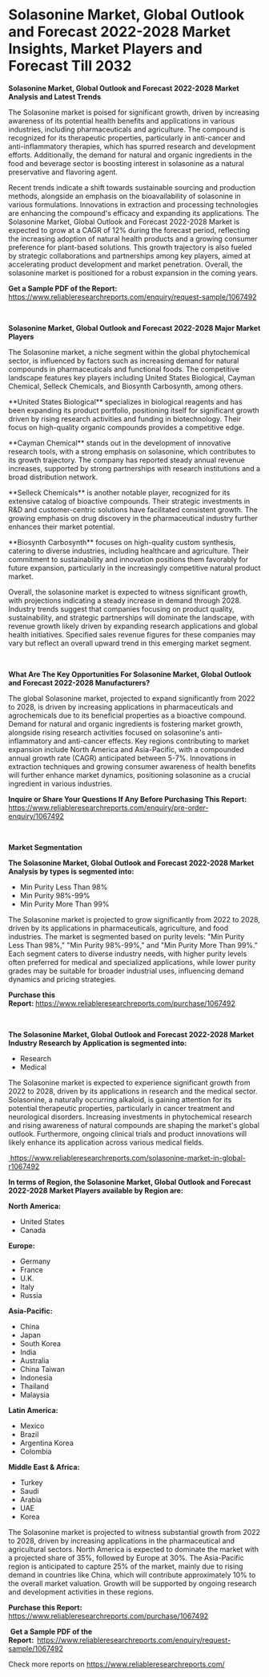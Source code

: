 <p><h1>Solasonine Market, Global Outlook and Forecast 2022-2028 Market Insights, Market Players and Forecast Till 2032</h1></p><p><strong>Solasonine Market, Global Outlook and Forecast 2022-2028 Market Analysis and Latest Trends</strong></p>
<p><p>The Solasonine market is poised for significant growth, driven by increasing awareness of its potential health benefits and applications in various industries, including pharmaceuticals and agriculture. The compound is recognized for its therapeutic properties, particularly in anti-cancer and anti-inflammatory therapies, which has spurred research and development efforts. Additionally, the demand for natural and organic ingredients in the food and beverage sector is boosting interest in solasonine as a natural preservative and flavoring agent.</p><p>Recent trends indicate a shift towards sustainable sourcing and production methods, alongside an emphasis on the bioavailability of solasonine in various formulations. Innovations in extraction and processing technologies are enhancing the compound's efficacy and expanding its applications. The Solasonine Market, Global Outlook and Forecast 2022-2028 Market is expected to grow at a CAGR of 12% during the forecast period, reflecting the increasing adoption of natural health products and a growing consumer preference for plant-based solutions. This growth trajectory is also fueled by strategic collaborations and partnerships among key players, aimed at accelerating product development and market penetration. Overall, the solasonine market is positioned for a robust expansion in the coming years.</p></p>
<p><strong>Get a Sample PDF of the Report:&nbsp;</strong> <a href="https://www.reliableresearchreports.com/enquiry/request-sample/1067492?utm_campaign=2200&utm_medium=2&utm_source=Github&utm_content=ia&utm_term=21032025&utm_id=solasonine-market-global-outlook-and-forecast-2022-2028">https://www.reliableresearchreports.com/enquiry/request-sample/1067492</a></p>
<p>&nbsp;</p>
<p><strong>Solasonine Market, Global Outlook and Forecast 2022-2028 Major Market Players</strong></p>
<p><p>The Solasonine market, a niche segment within the global phytochemical sector, is influenced by factors such as increasing demand for natural compounds in pharmaceuticals and functional foods. The competitive landscape features key players including United States Biological, Cayman Chemical, Selleck Chemicals, and Biosynth Carbosynth, among others.</p><p>**United States Biological** specializes in biological reagents and has been expanding its product portfolio, positioning itself for significant growth driven by rising research activities and funding in biotechnology. Their focus on high-quality organic compounds provides a competitive edge.</p><p>**Cayman Chemical** stands out in the development of innovative research tools, with a strong emphasis on solasonine, which contributes to its growth trajectory. The company has reported steady annual revenue increases, supported by strong partnerships with research institutions and a broad distribution network.</p><p>**Selleck Chemicals** is another notable player, recognized for its extensive catalog of bioactive compounds. Their strategic investments in R&D and customer-centric solutions have facilitated consistent growth. The growing emphasis on drug discovery in the pharmaceutical industry further enhances their market potential.</p><p>**Biosynth Carbosynth** focuses on high-quality custom synthesis, catering to diverse industries, including healthcare and agriculture. Their commitment to sustainability and innovation positions them favorably for future expansion, particularly in the increasingly competitive natural product market. </p><p>Overall, the solasonine market is expected to witness significant growth, with projections indicating a steady increase in demand through 2028. Industry trends suggest that companies focusing on product quality, sustainability, and strategic partnerships will dominate the landscape, with revenue growth likely driven by expanding research applications and global health initiatives. Specified sales revenue figures for these companies may vary but reflect an overall upward trend in this emerging market segment.</p></p>
<p>&nbsp;</p>
<p><strong>What Are The Key Opportunities For Solasonine Market, Global Outlook and Forecast 2022-2028 Manufacturers?</strong></p>
<p><p>The global Solasonine market, projected to expand significantly from 2022 to 2028, is driven by increasing applications in pharmaceuticals and agrochemicals due to its beneficial properties as a bioactive compound. Demand for natural and organic ingredients is fostering market growth, alongside rising research activities focused on solasonine's anti-inflammatory and anti-cancer effects. Key regions contributing to market expansion include North America and Asia-Pacific, with a compounded annual growth rate (CAGR) anticipated between 5-7%. Innovations in extraction techniques and growing consumer awareness of health benefits will further enhance market dynamics, positioning solasonine as a crucial ingredient in various industries.</p></p>
<p><strong>Inquire or Share Your Questions If Any Before Purchasing This Report:</strong> <a href="https://www.reliableresearchreports.com/enquiry/pre-order-enquiry/1067492?utm_campaign=2200&utm_medium=2&utm_source=Github&utm_content=ia&utm_term=21032025&utm_id=solasonine-market-global-outlook-and-forecast-2022-2028">https://www.reliableresearchreports.com/enquiry/pre-order-enquiry/1067492</a></p>
<p>&nbsp;</p>
<p><strong>Market Segmentation</strong></p>
<p><strong>The Solasonine Market, Global Outlook and Forecast 2022-2028 Market Analysis by types is segmented into:</strong></p>
<p><ul><li>Min Purity Less Than 98%</li><li>Min Purity 98%-99%</li><li>Min Purity More Than 99%</li></ul></p>
<p><p>The Solasonine market is projected to grow significantly from 2022 to 2028, driven by its applications in pharmaceuticals, agriculture, and food industries. The market is segmented based on purity levels: "Min Purity Less Than 98%," "Min Purity 98%-99%," and "Min Purity More Than 99%." Each segment caters to diverse industry needs, with higher purity levels often preferred for medical and specialized applications, while lower purity grades may be suitable for broader industrial uses, influencing demand dynamics and pricing strategies.</p></p>
<p><strong>Purchase this Report:&nbsp;</strong><a href="https://www.reliableresearchreports.com/purchase/1067492?utm_campaign=2200&utm_medium=2&utm_source=Github&utm_content=ia&utm_term=21032025&utm_id=solasonine-market-global-outlook-and-forecast-2022-2028">https://www.reliableresearchreports.com/purchase/1067492</a></p>
<p>&nbsp;</p>
<p><strong>The Solasonine Market, Global Outlook and Forecast 2022-2028 Market Industry Research by Application is segmented into:</strong></p>
<p><ul><li>Research</li><li>Medical</li></ul></p>
<p><p>The Solasonine market is expected to experience significant growth from 2022 to 2028, driven by its applications in research and the medical sector. Solasonine, a naturally occurring alkaloid, is gaining attention for its potential therapeutic properties, particularly in cancer treatment and neurological disorders. Increasing investments in phytochemical research and rising awareness of natural compounds are shaping the market's global outlook. Furthermore, ongoing clinical trials and product innovations will likely enhance its application across various medical fields.</p></p>
<p><a href="https://www.reliableresearchreports.com/solasonine-market-in-global-r1067492?utm_campaign=2200&utm_medium=2&utm_source=Github&utm_content=ia&utm_term=21032025&utm_id=solasonine-market-global-outlook-and-forecast-2022-2028">&nbsp;https://www.reliableresearchreports.com/solasonine-market-in-global-r1067492</a></p>
<p><strong>In terms of Region, the Solasonine Market, Global Outlook and Forecast 2022-2028 Market Players available by Region are:</strong></p>
<p>
    <p> <strong> North America: </strong>
        <ul>
            <li>United States</li>
            <li>Canada</li>
        </ul>
        </p> 
    <p> <strong> Europe: </strong>
        <ul>
            <li>Germany</li>
            <li>France</li>
            <li>U.K.</li>
            <li>Italy</li>
            <li>Russia</li>
        </ul>
        </p> 
    <p> <strong> Asia-Pacific: </strong>
        <ul>
            <li>China</li>
            <li>Japan</li>
            <li>South Korea</li>
            <li>India</li>
            <li>Australia</li>
            <li>China Taiwan</li>
            <li>Indonesia</li>
            <li>Thailand</li>
            <li>Malaysia</li>
        </ul>
        </p> 
    <p> <strong> Latin America: </strong>
        <ul>
            <li>Mexico</li>
            <li>Brazil</li>
            <li>Argentina Korea</li>
            <li>Colombia</li>
        </ul>
        </p> 
    <p> <strong> Middle East & Africa: </strong>
        <ul>
            <li>Turkey</li>
            <li>Saudi</li>
            <li>Arabia</li>
            <li>UAE</li>
            <li>Korea</li>
        </ul>
    </p>
    </p>
<p><p>The Solasonine market is projected to witness substantial growth from 2022 to 2028, driven by increasing applications in the pharmaceutical and agricultural sectors. North America is expected to dominate the market with a projected share of 35%, followed by Europe at 30%. The Asia-Pacific region is anticipated to capture 25% of the market, mainly due to rising demand in countries like China, which will contribute approximately 10% to the overall market valuation. Growth will be supported by ongoing research and development activities in these regions.</p></p>
<p><strong>Purchase this Report: </strong><a href="https://www.reliableresearchreports.com/purchase/1067492?utm_campaign=2200&utm_medium=2&utm_source=Github&utm_content=ia&utm_term=21032025&utm_id=solasonine-market-global-outlook-and-forecast-2022-2028">https://www.reliableresearchreports.com/purchase/1067492</a></p>
<p>&nbsp;<strong>Get a Sample PDF of the Report:&nbsp;&nbsp;</strong><a href="https://www.reliableresearchreports.com/enquiry/request-sample/1067492?utm_campaign=2200&utm_medium=2&utm_source=Github&utm_content=ia&utm_term=21032025&utm_id=solasonine-market-global-outlook-and-forecast-2022-2028">https://www.reliableresearchreports.com/enquiry/request-sample/1067492</a></p>
<p><strong></strong></p>
<p>Check more reports on <a href="https://www.reliableresearchreports.com/?utm_campaign=2200&utm_medium=2&utm_source=Github&utm_content=ia&utm_term=21032025&utm_id=solasonine-market-global-outlook-and-forecast-2022-2028">https://www.reliableresearchreports.com/</a></p>